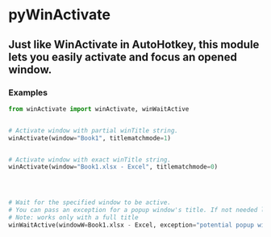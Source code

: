 # pyWinActivate

## Just like WinActivate in AutoHotkey, this module lets you easily activate and focus an opened window.


### Examples
```py
from winActivate import winActivate, winWaitActive


# Activate window with partial winTitle string.
winActivate(window="Book1", titlematchmode=1)


# Activate window with exact winTitle string.
winActivate(window="Book1.xlsx - Excel", titlematchmode=0)




# Wait for the specified window to be active.
# You can pass an exception for a popup window's title. If not needed leave as None or skip entirely.
# Note: works only with a full title
winWaitActive(windowW=Book1.xlsx - Excel, exception="potential popup window")

```
